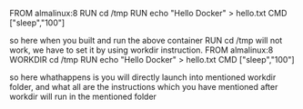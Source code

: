 FROM almalinux:8
RUN cd /tmp
RUN echo "Hello Docker" > hello.txt
CMD ["sleep","100"]

so here when you built and run the above container RUN cd /tmp will not work,
we have to set it by using workdir instruction.
FROM almalinux:8
WORKDIR cd /tmp
RUN echo "Hello Docker" > hello.txt
CMD ["sleep","100"]

so here whathappens is you will directly launch into mentioned workdir folder, and what all are the instructions which you have mentioned after workdir will run in the mentioned folder